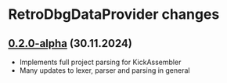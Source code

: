 # RetroDbgDataProvider changes

## [0.2.0-alpha](https://github.com/MihaMarkic/Retro-debug-data-provider/releases/tag/0.2.0-alpha) (30.11.2024)

* Implements full project parsing for KickAssembler
* Many updates to lexer, parser and parsing in general